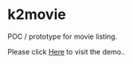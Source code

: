 k2movie
=======

POC / prototype for movie listing.

Please click [Here](http://k2movie.k2studio.net) to visit the demo..

